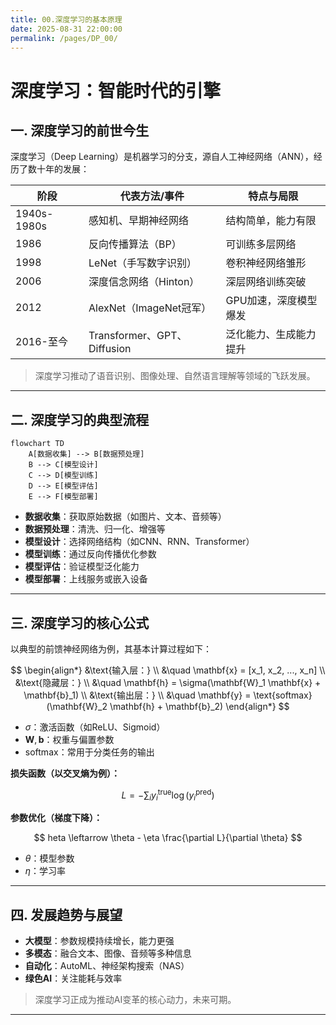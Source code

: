 ```yaml
---
title: 00.深度学习的基本原理
date: 2025-08-31 22:00:00
permalink: /pages/DP_00/
---
```


# **深度学习：智能时代的引擎**

## **一. 深度学习的前世今生**

深度学习（Deep Learning）是机器学习的分支，源自人工神经网络（ANN），经历了数十年的发展：

| 阶段         | 代表方法/事件                | 特点与局限                |
| ------------ | --------------------------- | ------------------------- |
| 1940s-1980s  | 感知机、早期神经网络         | 结构简单，能力有限        |
| 1986         | 反向传播算法（BP）           | 可训练多层网络            |
| 1998         | LeNet（手写数字识别）        | 卷积神经网络雏形          |
| 2006         | 深度信念网络（Hinton）       | 深层网络训练突破          |
| 2012         | AlexNet（ImageNet冠军）      | GPU加速，深度模型爆发      |
| 2016-至今    | Transformer、GPT、Diffusion | 泛化能力、生成能力提升    |

> 深度学习推动了语音识别、图像处理、自然语言理解等领域的飞跃发展。

---

## **二. 深度学习的典型流程**

```mermaid
flowchart TD
	A[数据收集] --> B[数据预处理]
	B --> C[模型设计]
	C --> D[模型训练]
	D --> E[模型评估]
	E --> F[模型部署]
```

- **数据收集**：获取原始数据（如图片、文本、音频等）
- **数据预处理**：清洗、归一化、增强等
- **模型设计**：选择网络结构（如CNN、RNN、Transformer）
- **模型训练**：通过反向传播优化参数
- **模型评估**：验证模型泛化能力
- **模型部署**：上线服务或嵌入设备

---

## **三. 深度学习的核心公式**

以典型的前馈神经网络为例，其基本计算过程如下：

$$
\begin{align*}
&\text{输入层：} \\
&\quad \mathbf{x} = [x_1, x_2, ..., x_n] \\
&\text{隐藏层：} \\
&\quad \mathbf{h} = \sigma(\mathbf{W}_1 \mathbf{x} + \mathbf{b}_1) \\
&\text{输出层：} \\
&\quad \mathbf{y} = \text{softmax}(\mathbf{W}_2 \mathbf{h} + \mathbf{b}_2)
\end{align*}
$$

- $\sigma$：激活函数（如ReLU、Sigmoid）
- $\mathbf{W}, \mathbf{b}$：权重与偏置参数
- $\text{softmax}$：常用于分类任务的输出

**损失函数（以交叉熵为例）：**

$$
L = -\sum_{i} y_i^{\text{true}} \log(y_i^{\text{pred}})
$$

**参数优化（梯度下降）：**

$$
	heta \leftarrow \theta - \eta \frac{\partial L}{\partial \theta}
$$

- $\theta$：模型参数
- $\eta$：学习率

---

## **四. 发展趋势与展望**

- **大模型**：参数规模持续增长，能力更强
- **多模态**：融合文本、图像、音频等多种信息
- **自动化**：AutoML、神经架构搜索（NAS）
- **绿色AI**：关注能耗与效率

> 深度学习正成为推动AI变革的核心动力，未来可期。

---
